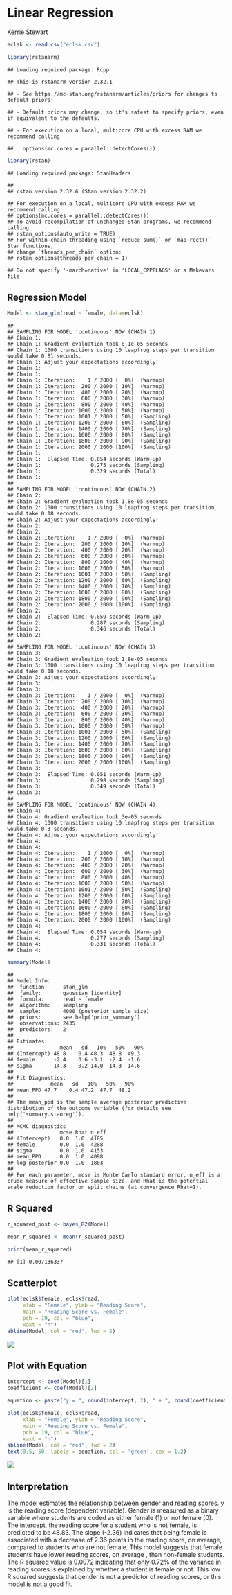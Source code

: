 Linear Regression
================
Kerrie Stewart

``` r
eclsk <- read.csv("eclsk.csv")
```

``` r
library(rstanarm)
```

    ## Loading required package: Rcpp

    ## This is rstanarm version 2.32.1

    ## - See https://mc-stan.org/rstanarm/articles/priors for changes to default priors!

    ## - Default priors may change, so it's safest to specify priors, even if equivalent to the defaults.

    ## - For execution on a local, multicore CPU with excess RAM we recommend calling

    ##   options(mc.cores = parallel::detectCores())

``` r
library(rstan)
```

    ## Loading required package: StanHeaders

    ## 
    ## rstan version 2.32.6 (Stan version 2.32.2)

    ## For execution on a local, multicore CPU with excess RAM we recommend calling
    ## options(mc.cores = parallel::detectCores()).
    ## To avoid recompilation of unchanged Stan programs, we recommend calling
    ## rstan_options(auto_write = TRUE)
    ## For within-chain threading using `reduce_sum()` or `map_rect()` Stan functions,
    ## change `threads_per_chain` option:
    ## rstan_options(threads_per_chain = 1)

    ## Do not specify '-march=native' in 'LOCAL_CPPFLAGS' or a Makevars file

## Regression Model

``` r
Model <- stan_glm(read ~ female, data=eclsk)
```

    ## 
    ## SAMPLING FOR MODEL 'continuous' NOW (CHAIN 1).
    ## Chain 1: 
    ## Chain 1: Gradient evaluation took 8.1e-05 seconds
    ## Chain 1: 1000 transitions using 10 leapfrog steps per transition would take 0.81 seconds.
    ## Chain 1: Adjust your expectations accordingly!
    ## Chain 1: 
    ## Chain 1: 
    ## Chain 1: Iteration:    1 / 2000 [  0%]  (Warmup)
    ## Chain 1: Iteration:  200 / 2000 [ 10%]  (Warmup)
    ## Chain 1: Iteration:  400 / 2000 [ 20%]  (Warmup)
    ## Chain 1: Iteration:  600 / 2000 [ 30%]  (Warmup)
    ## Chain 1: Iteration:  800 / 2000 [ 40%]  (Warmup)
    ## Chain 1: Iteration: 1000 / 2000 [ 50%]  (Warmup)
    ## Chain 1: Iteration: 1001 / 2000 [ 50%]  (Sampling)
    ## Chain 1: Iteration: 1200 / 2000 [ 60%]  (Sampling)
    ## Chain 1: Iteration: 1400 / 2000 [ 70%]  (Sampling)
    ## Chain 1: Iteration: 1600 / 2000 [ 80%]  (Sampling)
    ## Chain 1: Iteration: 1800 / 2000 [ 90%]  (Sampling)
    ## Chain 1: Iteration: 2000 / 2000 [100%]  (Sampling)
    ## Chain 1: 
    ## Chain 1:  Elapsed Time: 0.054 seconds (Warm-up)
    ## Chain 1:                0.275 seconds (Sampling)
    ## Chain 1:                0.329 seconds (Total)
    ## Chain 1: 
    ## 
    ## SAMPLING FOR MODEL 'continuous' NOW (CHAIN 2).
    ## Chain 2: 
    ## Chain 2: Gradient evaluation took 1.8e-05 seconds
    ## Chain 2: 1000 transitions using 10 leapfrog steps per transition would take 0.18 seconds.
    ## Chain 2: Adjust your expectations accordingly!
    ## Chain 2: 
    ## Chain 2: 
    ## Chain 2: Iteration:    1 / 2000 [  0%]  (Warmup)
    ## Chain 2: Iteration:  200 / 2000 [ 10%]  (Warmup)
    ## Chain 2: Iteration:  400 / 2000 [ 20%]  (Warmup)
    ## Chain 2: Iteration:  600 / 2000 [ 30%]  (Warmup)
    ## Chain 2: Iteration:  800 / 2000 [ 40%]  (Warmup)
    ## Chain 2: Iteration: 1000 / 2000 [ 50%]  (Warmup)
    ## Chain 2: Iteration: 1001 / 2000 [ 50%]  (Sampling)
    ## Chain 2: Iteration: 1200 / 2000 [ 60%]  (Sampling)
    ## Chain 2: Iteration: 1400 / 2000 [ 70%]  (Sampling)
    ## Chain 2: Iteration: 1600 / 2000 [ 80%]  (Sampling)
    ## Chain 2: Iteration: 1800 / 2000 [ 90%]  (Sampling)
    ## Chain 2: Iteration: 2000 / 2000 [100%]  (Sampling)
    ## Chain 2: 
    ## Chain 2:  Elapsed Time: 0.059 seconds (Warm-up)
    ## Chain 2:                0.287 seconds (Sampling)
    ## Chain 2:                0.346 seconds (Total)
    ## Chain 2: 
    ## 
    ## SAMPLING FOR MODEL 'continuous' NOW (CHAIN 3).
    ## Chain 3: 
    ## Chain 3: Gradient evaluation took 1.8e-05 seconds
    ## Chain 3: 1000 transitions using 10 leapfrog steps per transition would take 0.18 seconds.
    ## Chain 3: Adjust your expectations accordingly!
    ## Chain 3: 
    ## Chain 3: 
    ## Chain 3: Iteration:    1 / 2000 [  0%]  (Warmup)
    ## Chain 3: Iteration:  200 / 2000 [ 10%]  (Warmup)
    ## Chain 3: Iteration:  400 / 2000 [ 20%]  (Warmup)
    ## Chain 3: Iteration:  600 / 2000 [ 30%]  (Warmup)
    ## Chain 3: Iteration:  800 / 2000 [ 40%]  (Warmup)
    ## Chain 3: Iteration: 1000 / 2000 [ 50%]  (Warmup)
    ## Chain 3: Iteration: 1001 / 2000 [ 50%]  (Sampling)
    ## Chain 3: Iteration: 1200 / 2000 [ 60%]  (Sampling)
    ## Chain 3: Iteration: 1400 / 2000 [ 70%]  (Sampling)
    ## Chain 3: Iteration: 1600 / 2000 [ 80%]  (Sampling)
    ## Chain 3: Iteration: 1800 / 2000 [ 90%]  (Sampling)
    ## Chain 3: Iteration: 2000 / 2000 [100%]  (Sampling)
    ## Chain 3: 
    ## Chain 3:  Elapsed Time: 0.051 seconds (Warm-up)
    ## Chain 3:                0.298 seconds (Sampling)
    ## Chain 3:                0.349 seconds (Total)
    ## Chain 3: 
    ## 
    ## SAMPLING FOR MODEL 'continuous' NOW (CHAIN 4).
    ## Chain 4: 
    ## Chain 4: Gradient evaluation took 3e-05 seconds
    ## Chain 4: 1000 transitions using 10 leapfrog steps per transition would take 0.3 seconds.
    ## Chain 4: Adjust your expectations accordingly!
    ## Chain 4: 
    ## Chain 4: 
    ## Chain 4: Iteration:    1 / 2000 [  0%]  (Warmup)
    ## Chain 4: Iteration:  200 / 2000 [ 10%]  (Warmup)
    ## Chain 4: Iteration:  400 / 2000 [ 20%]  (Warmup)
    ## Chain 4: Iteration:  600 / 2000 [ 30%]  (Warmup)
    ## Chain 4: Iteration:  800 / 2000 [ 40%]  (Warmup)
    ## Chain 4: Iteration: 1000 / 2000 [ 50%]  (Warmup)
    ## Chain 4: Iteration: 1001 / 2000 [ 50%]  (Sampling)
    ## Chain 4: Iteration: 1200 / 2000 [ 60%]  (Sampling)
    ## Chain 4: Iteration: 1400 / 2000 [ 70%]  (Sampling)
    ## Chain 4: Iteration: 1600 / 2000 [ 80%]  (Sampling)
    ## Chain 4: Iteration: 1800 / 2000 [ 90%]  (Sampling)
    ## Chain 4: Iteration: 2000 / 2000 [100%]  (Sampling)
    ## Chain 4: 
    ## Chain 4:  Elapsed Time: 0.054 seconds (Warm-up)
    ## Chain 4:                0.277 seconds (Sampling)
    ## Chain 4:                0.331 seconds (Total)
    ## Chain 4:

``` r
summary(Model)
```

    ## 
    ## Model Info:
    ##  function:     stan_glm
    ##  family:       gaussian [identity]
    ##  formula:      read ~ female
    ##  algorithm:    sampling
    ##  sample:       4000 (posterior sample size)
    ##  priors:       see help('prior_summary')
    ##  observations: 2435
    ##  predictors:   2
    ## 
    ## Estimates:
    ##               mean   sd   10%   50%   90%
    ## (Intercept) 48.8    0.4 48.3  48.8  49.3 
    ## female      -2.4    0.6 -3.1  -2.4  -1.6 
    ## sigma       14.3    0.2 14.0  14.3  14.6 
    ## 
    ## Fit Diagnostics:
    ##            mean   sd   10%   50%   90%
    ## mean_PPD 47.7    0.4 47.2  47.7  48.2 
    ## 
    ## The mean_ppd is the sample average posterior predictive distribution of the outcome variable (for details see help('summary.stanreg')).
    ## 
    ## MCMC diagnostics
    ##               mcse Rhat n_eff
    ## (Intercept)   0.0  1.0  4185 
    ## female        0.0  1.0  4288 
    ## sigma         0.0  1.0  4153 
    ## mean_PPD      0.0  1.0  4098 
    ## log-posterior 0.0  1.0  1803 
    ## 
    ## For each parameter, mcse is Monte Carlo standard error, n_eff is a crude measure of effective sample size, and Rhat is the potential scale reduction factor on split chains (at convergence Rhat=1).

## R Squared

``` r
r_squared_post <- bayes_R2(Model)
```

``` r
mean_r_squared <- mean(r_squared_post)
```

``` r
print(mean_r_squared)
```

    ## [1] 0.007136337

## Scatterplot

``` r
plot(eclsk$female, eclsk$read, 
     xlab = "Female", ylab = "Reading Score", 
     main = "Reading Score vs. Female", 
     pch = 19, col = "blue", 
     xaxt = "n") 
abline(Model, col = "red", lwd = 2)
```

![](LinearRegression_files/figure-gfm/unnamed-chunk-8-1.png)<!-- -->

## Plot with Equation

``` r
intercept <- coef(Model)[1]
coefficient <- coef(Model)[2]
```

``` r
equation <- paste("y = ", round(intercept, 2), " + ", round(coefficient, 2), "x", sep = "")
```

``` r
plot(eclsk$female, eclsk$read, 
     xlab = "Female", ylab = "Reading Score", 
     main = "Reading Score vs. Female", 
     pch = 19, col = "blue", 
     xaxt = "n") 
abline(Model, col = "red", lwd = 2)
text(0.5, 50, labels = equation, col = 'green', cex = 1.2)
```

![](LinearRegression_files/figure-gfm/unnamed-chunk-11-1.png)<!-- -->

## Interpretation

The model estimates the relationship between gender and reading scores.
y is the reading score (dependent variable). Gender is measured as a
binary variable where students are coded as either female (1) or not
female (0). The intercept, the reading score for a student who is not
female, is predicted to be 48.83. The slope (-2.36) indicates that being
female is associated with a decrease of 2.36 points in the reading
score, on average, compared to students who are not female. This model
suggests that female students have lower reading scores, on average ,
than non-female students. The R squared value is 0.0072 indicating that
only 0.72% of the variance in reading scores is explained by whether a
student is female or not. This low R squared suggests that gender is not
a predictor of reading scores, or this model is not a good fit.
